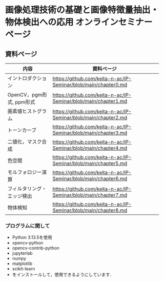 # 画像処理技術の基礎と画像特徴量抽出・物体検出への応用 オンラインセミナー ページ

## 資料ページ
| 内容 | 資料ページ | 
| ------ | --- |
| イントロダクション | https://github.com/keita-n-ac/IP-Seminar/blob/main/chapter0.md |
| OpenCV，pgm形式, ppm形式 | https://github.com/keita-n-ac/IP-Seminar/blob/main/chapter1.md |
| 画素値ヒストグラム | https://github.com/keita-n-ac/IP-Seminar/blob/main/chapter2.md |
| トーンカーブ | https://github.com/keita-n-ac/IP-Seminar/blob/main/chapter3.md |
| 二値化，マスク合成 | https://github.com/keita-n-ac/IP-Seminar/blob/main/chapter4.md |
| 色空間 | https://github.com/keita-n-ac/IP-Seminar/blob/main/chapter5.md |
| モルフォロジー演算 | https://github.com/keita-n-ac/IP-Seminar/blob/main/chapter6.md |
| フィルタリング・エッジ検出 | https://github.com/keita-n-ac/IP-Seminar/blob/main/chapter7.md |
| 物体検知 | https://github.com/keita-n-ac/IP-Seminar/blob/main/chapter8.md |



### プログラムに関して
  - Python 3.13.5を使用
  - opencv-python
  - opencv-contrib-python
  - jupyterlab
  - numpy
  - matplotlib
  - scikit-learn
- をインストールして，使用できるようにしています．
